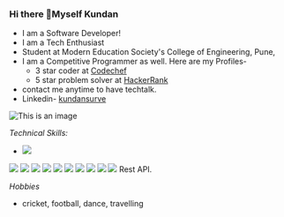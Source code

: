 
### Hi there 👋Myself Kundan
- I am a Software Developer!
- I am a Tech Enthusiast
- Student at Modern Education Society's College of Engineering, Pune,
- I am a Competitive Programmer as well. Here are my Profiles-
  - 3 star coder at [Codechef](https://www.codechef.com/users/kundansurve)
  - 5 star problem solver at [HackerRank](https://www.hackerrank.com/kundansurve01)
- contact me anytime to have techtalk.
- Linkedin- [kundansurve](https://www.linkedin.com/in/kundan-surve-593b841aa/)

![This is an image](https://cdn.dribbble.com/users/1235346/screenshots/3252385/job.gif)

*Technical Skills:*
 - <img src="https://img.icons8.com/color/48/000000/c-plus-plus-logo.png"/>
  <img src="https://img.icons8.com/color/48/000000/python--v1.png"/>
  <img src="https://img.icons8.com/color/48/000000/java-coffee-cup-logo--v1.png"/>
  <img src="https://img.icons8.com/color/48/000000/html-5--v1.png"/>
  <img src="https://img.icons8.com/color/48/000000/css3.png"/>
  <img src="https://img.icons8.com/color/48/000000/javascript--v1.png"/>
  <img src="https://img.icons8.com/officel/40/000000/react.png"/>
  <img src="https://img.icons8.com/color/48/000000/nodejs.png"/>
  <img src="https://img.icons8.com/color/48/000000/git.png"/>
  <img src="https://img.icons8.com/ios-glyphs/30/000000/github.png"/>
  <img src="https://img.icons8.com/color/48/000000/mongodb.png"/>
  Rest API.


*Hobbies*
 - cricket, football, dance, travelling

